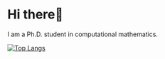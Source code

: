# Hi there👋

I am a Ph.D. student in computational mathematics.

[![Top Langs](https://github-readme-stats-peach-two.vercel.app/api/top-langs/?username=fenglielie&langs_count=10&layout=compact&theme=default)](https://github.com/anuraghazra/github-readme-stats)
